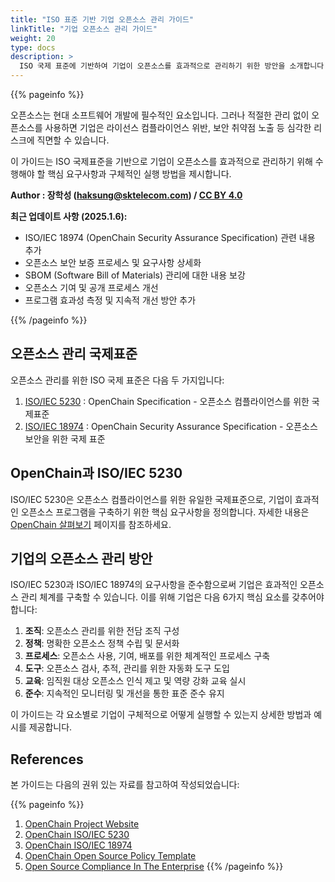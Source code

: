 ```yaml
---
title: "ISO 표준 기반 기업 오픈소스 관리 가이드"
linkTitle: "기업 오픈소스 관리 가이드"
weight: 20
type: docs
description: >
  ISO 국제 표준에 기반하여 기업이 오픈소스를 효과적으로 관리하기 위한 방안을 소개합니다. 
---
```



{{% pageinfo %}}

오픈소스는 현대 소프트웨어 개발에 필수적인 요소입니다. 그러나 적절한 관리 없이 오픈소스를 사용하면 기업은 라이선스 컴플라이언스 위반, 보안 취약점 노출 등 심각한 리스크에 직면할 수 있습니다. 

이 가이드는 ISO 국제표준을 기반으로 기업이 오픈소스를 효과적으로 관리하기 위해 수행해야 할 핵심 요구사항과 구체적인 실행 방법을 제시합니다.

**Author : 장학성 (haksung@sktelecom.com) / [CC BY 4.0](https://creativecommons.org/licenses/by/4.0/)**

**최근 업데이트 사항 (2025.1.6):**
- ISO/IEC 18974 (OpenChain Security Assurance Specification) 관련 내용 추가
- 오픈소스 보안 보증 프로세스 및 요구사항 상세화
- SBOM (Software Bill of Materials) 관리에 대한 내용 보강
- 오픈소스 기여 및 공개 프로세스 개선
- 프로그램 효과성 측정 및 지속적 개선 방안 추가

{{% /pageinfo %}}

## 오픈소스 관리 국제표준

오픈소스 관리를 위한 ISO 국제 표준은 다음 두 가지입니다:

1. [ISO/IEC 5230](https://www.iso.org/standard/81039.html) : OpenChain Specification - 오픈소스 컴플라이언스를 위한 국제표준 
2. [ISO/IEC 18974](https://www.iso.org/standard/86450.html) : OpenChain Security Assurance Specification - 오픈소스 보안을 위한 국제 표준

## OpenChain과 ISO/IEC 5230 

ISO/IEC 5230은 오픈소스 컴플라이언스를 위한 유일한 국제표준으로, 기업이 효과적인 오픈소스 프로그램을 구축하기 위한 핵심 요구사항을 정의합니다. 자세한 내용은 [OpenChain 살펴보기](./0-openchain/) 페이지를 참조하세요.

## 기업의 오픈소스 관리 방안

ISO/IEC 5230과 ISO/IEC 18974의 요구사항을 준수함으로써 기업은 효과적인 오픈소스 관리 체계를 구축할 수 있습니다. 이를 위해 기업은 다음 6가지 핵심 요소를 갖추어야 합니다:

1. **조직**: 오픈소스 관리를 위한 전담 조직 구성
2. **정책**: 명확한 오픈소스 정책 수립 및 문서화
3. **프로세스**: 오픈소스 사용, 기여, 배포를 위한 체계적인 프로세스 구축
4. **도구**: 오픈소스 검사, 추적, 관리를 위한 자동화 도구 도입
5. **교육**: 임직원 대상 오픈소스 인식 제고 및 역량 강화 교육 실시
6. **준수**: 지속적인 모니터링 및 개선을 통한 표준 준수 유지

이 가이드는 각 요소별로 기업이 구체적으로 어떻게 실행할 수 있는지 상세한 방법과 예시를 제공합니다.

## References

본 가이드는 다음의 권위 있는 자료를 참고하여 작성되었습니다:

{{% pageinfo %}}
1. [OpenChain Project Website](https://www.openchainproject.org/)
2. [OpenChain ISO/IEC 5230](https://www.openchainproject.org/license-compliance)
3. [OpenChain ISO/IEC 18974](https://www.openchainproject.org/security-assurance)
4. [OpenChain Open Source Policy Template](https://www.openchainproject.org/news/2019/01/17/openchain-open-source-policy-template-now-available)
5. [Open Source Compliance In The Enterprise](https://www.linuxfoundation.org/compliance-and-security/2018/12/open-source-compliance-in-the-enterprise/)
{{% /pageinfo %}}
